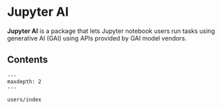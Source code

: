 # Jupyter AI

**Jupyter AI** is a package that lets Jupyter notebook users run tasks using
generative AI (GAI) using APIs provided by GAI model vendors.

## Contents

```{toctree}
---
maxdepth: 2
---

users/index
```